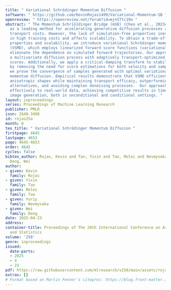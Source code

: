 ```yaml
---
title: " Variational Schrödinger Momentum Diffusion "
software: " https://github.com/KevinRojas1499/Variational-Momentum-SB "
openreview: " https://openreview.net/forum?id=mjnSTtc19o "
abstract: " The Momentum Schr{ö}dinger Bridge (mSB) (Chen et al., 2023c) has emerged
  as a leading method for accelerating generative diffusion processes and reducing
  transport costs. However, the lack of simulation-free properties inevitably results
  in high training costs and affects scalability. To obtain a trade-off between transport
  properties and scalability, we introduce variational Schrödinger momentum diffusion
  (VSMD), which employs linearized forward score functions (variational scores) to
  eliminate the dependence on simulated forward trajectories. Our approach leverages
  a multivariate diffusion process with adaptively transport-optimized variational
  scores. Additionally, we apply a critical-damping transform to stabilize training
  by removing the need for score estimations for both velocity and samples. Theoretically,
  we prove the convergence of samples generated with optimal variational scores and
  momentum diffusion. Empirical results demonstrate that VSMD efficiently generates
  anisotropic shapes while maintaining transport efficacy, outperforming overdamped
  alternatives, and avoiding complex denoising processes.  Our approach also scales
  effectively to real-world data, achieving competitive results in time series and
  image generation, both in unconditional and conditional settings. "
layout: inproceedings
series: Proceedings of Machine Learning Research
publisher: PMLR
issn: 2640-3498
id: rojas25a
month: 0
tex_title: " Variational Schrödinger Momentum Diffusion "
firstpage: 4645
lastpage: 4653
page: 4645-4653
order: 4645
cycles: false
bibtex_author: Rojas, Kevin and Tan, Yixin and Tao, Molei and Nevmyvaka, Yuriy and
  Deng, Wei
author:
- given: Kevin
  family: Rojas
- given: Yixin
  family: Tan
- given: Molei
  family: Tao
- given: Yuriy
  family: Nevmyvaka
- given: Wei
  family: Deng
date: 2025-04-23
address:
container-title: Proceedings of The 28th International Conference on Artificial Intelligence
  and Statistics
volume: '258'
genre: inproceedings
issued:
  date-parts:
  - 2025
  - 4
  - 23
pdf: https://raw.githubusercontent.com/mlresearch/v258/main/assets/rojas25a/rojas25a.pdf
extras: []
# Format based on Martin Fenner's citeproc: https://blog.front-matter.io/posts/citeproc-yaml-for-bibliographies/
---
```


